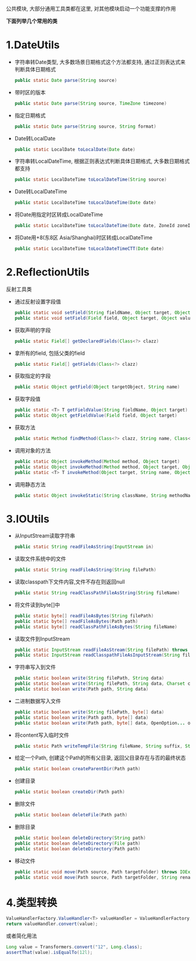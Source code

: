 公共模块, 大部分通用工具类都在这里, 对其他模块启动一个功能支撑的作用

**下面列举几个常用的类**

# 1.DateUtils

* 字符串转Date类型, 大多数场景日期格式这个方法都支持, 通过正则表达式来判断具体日期格式

  ```java
  public static Date parse(String source)
  ```

* 带时区的版本

  ```java
  public static Date parse(String source, TimeZone timezone)
  ```

* 指定日期格式

  ```java
  public static Date parse(String source, String format)
  ```

* Date转LocalDate

  ```java
  public static LocalDate toLocalDate(Date date)
  ```

* 字符串转LocalDateTime, 根据正则表达式判断具体日期格式, 大多数日期格式都支持

  ```java
  public static LocalDateTime toLocalDateTime(String source)
  ```

* Date转LocalDateTime

  ```java
  public static LocalDateTime toLocalDateTime(Date date)
  ```

* 将Date用指定时区转成LocalDateTime

  ```java
  public static LocalDateTime toLocalDateTime(Date date, ZoneId zoneId)
  ```

* 将Date用+8(东8区 Asia/Shanghai)时区转成LocalDateTime

  ```java
  public static LocalDateTime toLocalDateTimeCTT(Date date)
  ```

# 2.ReflectionUtils

反射工具类

* 通过反射设置字段值

  ```java
  public static void setField(String fieldName, Object target, Object value)
  public static void setField(Field field, Object target, Object value)
  ```

* 获取声明的字段

  ```java
  public static Field[] getDeclaredFields(Class<?> clazz)
  ```

* 拿所有的field, 包括父类的field

  ```java
  public static Field[] getFields(Class<?> clazz)
  ```

* 获取指定的字段

  ```java
  public static Object getField(Object targetObject, String name)
  ```

* 获取字段值

  ```java
  public static <T> T getFieldValue(String fieldName, Object target)
  public static Object getFieldValue(Field field, Object target)
  ```

* 获取方法

  ```java
  public static Method findMethod(Class<?> clazz, String name, Class<?>... paramTypes)
  ```

* 调用对象的方法

  ```java
  public static Object invokeMethod(Method method, Object target)
  public static Object invokeMethod(Method method, Object target, Object... args)
  public static <T> T invokeMethod(Object target, String name, Object... args)    
  ```

* 调用静态方法

  ```java
  public static Object invokeStatic(String className, String methodName)
  ```


# 3.IOUtils

* 从InputStream读取字符串

  ```java
  public static String readFileAsString(InputStream in)
  ```

* 读取文件系统中的文件

  ```java
  public static String readFileAsString(String filePath)
  ```

* 读取classpath下文件内容,文件不存在则返回null

  ```java
  public static String readClassPathFileAsString(String fileName)
  ```

* 将文件读到byte[]中

  ```java
  public static byte[] readFileAsBytes(String filePath)
  public static byte[] readFileAsBytes(Path path)
  public static byte[] readClassPathFileAsBytes(String fileName)
  ```

* 读取文件到InputStream

  ```java
  public static InputStream readFileAsStream(String filePath) throws IOException
  public static InputStream readClasspathFileAsInputStream(String fileName)
  ```

* 字符串写入到文件

  ```java
  public static boolean write(String filePath, String data)
  public static boolean write(String filePath, String data, Charset charset) 
  public static boolean write(Path path, String data)
  ```

* 二进制数据写入文件

  ```java
  public static boolean write(String filePath, byte[] data)
  public static boolean write(Path path, byte[] data)
  public static boolean write(Path path, byte[] data, OpenOption... options)
  ```

* 将content写入临时文件

  ```java
  public static Path writeTempFile(String fileName, String suffix, String content, Charset charset) throws IOException
  ```

* 给定一个Path, 创建这个Path的所有父目录, 返回父目录存在与否的最终状态

  ```java
  public static boolean createParentDir(Path path)
  ```

* 创建目录

  ```java
  public static boolean createDir(Path path)
  ```

* 删除文件

  ```java
  public static boolean deleteFile(Path path)
  ```

* 删除目录

  ```java
  public static boolean deleteDirectory(String path)
  public static boolean deleteDirectory(File path)
  public static boolean deleteDirectory(Path path)
  ```

* 移动文件

  ```java
  public static void move(Path source, Path targetFolder) throws IOException
  public static void move(Path source, Path targetFolder, String renameTo) throws IOException
  ```

  

# 4.类型转换

```java
ValueHandlerFactory.ValueHandler<T> valueHandler = ValueHandlerFactory.determineAppropriateHandler(clazz);
return valueHandler.convert(value);
```

或者简化用法

```java
Long value = Transformers.convert("12", Long.class);
assertThat(value).isEqualTo(12l);
```

